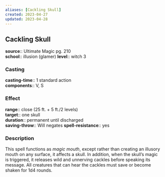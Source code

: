 ```yaml
---
aliases: [Cackling Skull]
created: 2023-04-27
updated: 2023-04-28
---
```


## Cackling Skull

**source**:: Ultimate Magic pg. 210  
**school**:: illusion (glamer)
**level**:: witch 3

### Casting

**casting-time**:: 1 standard action  
**components**:: V, S

### Effect

**range**:: close (25 ft. + 5 ft./2 levels)  
**target**:: one skull  
**duration**:: permanent until discharged  
**saving-throw**:: Will negates
**spell-resistance**:: yes

### Description

This spell functions as *magic mouth*, except rather than creating an illusory mouth on any surface, it affects a skull. In addition, when the skull’s magic is triggered, it releases wild and unnerving cackles before speaking its message. All creatures that can hear the cackles must save or become shaken for 1d4 rounds.
